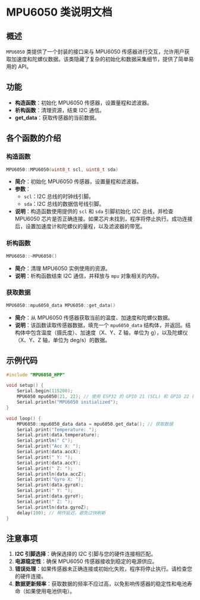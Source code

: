 # MPU6050 类说明文档

## 概述

`MPU6050` 类提供了一个封装的接口来与 MPU6050 传感器进行交互，允许用户获取加速度和陀螺仪数据。该类隐藏了复杂的初始化和数据采集细节，提供了简单易用的 API。

## 功能

- **构造函数**：初始化 MPU6050 传感器，设置量程和滤波器。
- **析构函数**：清理资源，结束 I2C 通信。
- **get_data**：获取传感器的当前数据。

## 各个函数的介绍

### 构造函数

```cpp
MPU6050::MPU6050(uint8_t scl, uint8_t sda)
```

- **简介**：初始化 MPU6050 传感器，设置量程和滤波器。
- **参数**：
  - `scl`：I2C 总线的时钟线引脚。
  - `sda`：I2C 总线的数据信号线引脚。
- **说明**：构造函数使用提供的 `scl` 和 `sda` 引脚初始化 I2C 总线，并检查 MPU6050 芯片是否正确连接。如果芯片未找到，程序将停止执行。成功连接后，设置加速度计和陀螺仪的量程，以及滤波器的带宽。

### 析构函数

```cpp
MPU6050::~MPU6050()
```

- **简介**：清理 MPU6050 实例使用的资源。
- **说明**：析构函数结束 I2C 通信，并释放与 `mpu` 对象相关的内存。

### 获取数据

```cpp
MPU6050::mpu6050_data MPU6050::get_data()
```

- **简介**：从 MPU6050 传感器获取当前的温度、加速度和陀螺仪数据。
- **说明**：该函数读取传感器数据，填充一个 `mpu6050_data` 结构体，并返回。结构体中包含温度（摄氏度）、加速度（X、Y、Z 轴，单位为 g），以及陀螺仪（X、Y、Z 轴，单位为 deg/s）的数据。

## 示例代码

```cpp
#include "MPU6050_HPP"

void setup() {
    Serial.begin(115200);
    MPU6050 mpu6050(21, 22); // 使用 ESP32 的 GPIO 21 (SCL) 和 GPIO 22 (SDA)
    Serial.println("MPU6050 initialized");
}

void loop() {
    MPU6050::mpu6050_data data = mpu6050.get_data(); // 获取数据
    Serial.print("Temperature: ");
    Serial.print(data.temperature);
    Serial.println(" C");
    Serial.print("Acc X: ");
    Serial.print(data.accX);
    Serial.print(" Y: ");
    Serial.print(data.accY);
    Serial.print(" Z: ");
    Serial.println(data.accZ);
    Serial.print("Gyro X: ");
    Serial.print(data.gyroX);
    Serial.print(" Y: ");
    Serial.print(data.gyroY);
    Serial.print(" Z: ");
    Serial.println(data.gyroZ);
    delay(100); // 稍作延迟，避免过快刷新
}
```

## 注意事项

1. **I2C 引脚选择**：确保选择的 I2C 引脚与您的硬件连接相匹配。
2. **电源稳定性**：确保 MPU6050 传感器接收到稳定的电源供应。
3. **错误处理**：如果传感器未正确连接或初始化失败，程序将停止执行。请检查您的硬件连接。
4. **数据更新频率**：获取数据的频率不应过高，以免影响传感器的稳定性和电池寿命（如果使用电池供电）。

